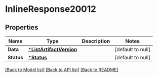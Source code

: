 # InlineResponse20012

## Properties
Name | Type | Description | Notes
------------ | ------------- | ------------- | -------------
**Data** | [***ListArtifactVersion**](ListArtifactVersion.md) |  | [default to null]
**Status** | [***Status**](Status.md) |  | [default to null]

[[Back to Model list]](../README.md#documentation-for-models) [[Back to API list]](../README.md#documentation-for-api-endpoints) [[Back to README]](../README.md)

